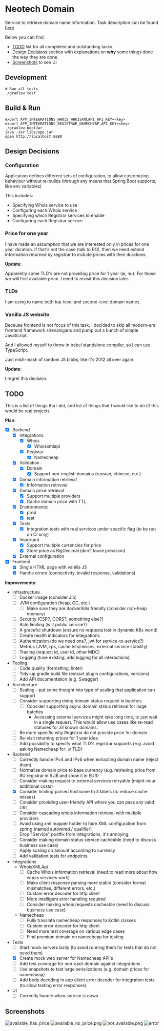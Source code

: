 # Neotech Domain

Service to retrieve domain name information.
Task description can be found [here](./TASK.md).

Below you can find:

* [TODO](#TODO) list for all completed and outstanding tasks.
* [Design Decisions](#design-decisions) section with explanations on **why** some things
  done the way they are done.
* [Screenshots](#screenshots) to see UI

## Development

```
# Run all tests
./gradlew test
```

## Build & Run

```
export APP_INTEGRATIONS_WHOIS_WHOISXMLAPI_API_KEY=<key>
export APP_INTEGRATIONS_REGISTRAR_NAMECHEAP_API_KEY=<key>
./gradlew bootJar
java -jar libs/app.jar
open http://localhost:8080
```

## Design Decisions

### Configuration

Application defines different sets of configuration, to allow customizing
behaviour without re-builds (through any means that Spring Boot supports, like env variables)

This includes:

- Specifying Whois service to use
- Configuring each Whois service
- Specifying which Registrar services to enable
- Configuring each Registrar service

### Price for one year

I have made an assumption that we are interested only in prices for one year duration.
If that's not the case (talk to PO), then we need extend information returned by registrar to include
prices with their durations.

**Update:**

Apparently some TLD's are not providing price for 1 year (ai, nu). For those we will first available price.
I need to revisit this decision later.


### TLDs

I am using to name both top-level and second-level domain names.

### Vanilla JS website

Because frontend is not focus of this task, I decided to skip all
modern-era frontend framework shenanigans and pump out a bunch of simple JavaScript.

And I allowed myself to throw in babel standalone compiler, so I can use TypeScript.

Just mish-mash of random JS blobs, like it's 2012 all over again.

**Update:**

I regret this decision.

## TODO

This is a list of things tha I did, and list of things that I would like to do (if this would be real project).

**Plan:**

* [x] Backend
  * [x] Integrations
    * [x] Whois
      * [x] Whoisxmlapi
    * [x] Registar
      * [x] Namecheap
  * [x] Validation
    * [x] Domain
      * [x] Support non-english domains (russian, chinese, etc.)
  * [x] Domain information retrieval
    * [x] Information retrieval
  * [x] Domain price retrieval
    * [x] Support multiple providers
    * [x] Cache domain price with TTL
  * [x] Environments:
    * [x] prod
    * [x] test
  * [x] Tests
    * [x] Integration tests with real services under specific flag (to be run on CI only)
  * [x] Important
    * [x] Support multiple currencies for price
    * [x] Store price as BigDecimal (don't loose precision)
  * [x] External configuration
* [x] Frontend
  * [x] Single HTML page with vanilla JS
  * [x] Handle errors (connectivity, invalid response, validations)

**Improvements:**

* Infrastructure 
  * [ ] Docker image (consider Jib)
  * [ ] JVM configuration (heap, GC, etc.)
    * [ ] Make sure they are docker/k8s friendly (consider non-heap memory)
  * [ ] Security (CSP?, CORS?, something else?)
  * [ ] Rate limiting (is it public service?)
  * [ ] A graceful shutdown (ensure no requests lost in dynamic K8s world)
  * [ ] Create health indicators for integrations
  * [ ] Authentication (do we need one?, jwt for service-to-service?)
  * [ ] Metrics (JVM, rps, cache hits/misses, external service stability)
  * [ ] Tracing (request id, user id, other MDC)
  * [ ] Logging (tune existing, add logging for all interactions)
* Tooling
  * [ ] Code quality (formatting, linter)
  * [ ] Tidy-up gradle build file (extract plugin configurations, versions)
  * [ ] Add API documentation (e.g. Swagger)
* Architecture
  * [ ] Scaling - put some thought into type of scaling that application can support
  * [ ] Consider supporting doing domain status request in batches
      * [ ] Consider supporting async domain status retrieval for large batches
        * Accessing external services might take long time, to just wait in a single request.
          This would allow use cases like re-read statuses for all known domains.
  * [ ] Be more specific why Registrar do not provide price for domain
  * [ ] Re-visit returning prices for 1 year idea
  * [ ] Add possibility to specify what TLD's registrar supports (e.g. avoid asking Namecheap for .lv TLD)
* Backend
  * [ ] Correctly handle IPv4 and IPv6 when extracting domain name (reject them)
  * [ ] Normalize domain price to base currency (e.g. retrieving price from RU registrar in RUB and show it in EUR)
  * [ ] Consider making request to external services retryable (might incur additional costs)
  * [x] Consider limiting parsed hostname to 3 labels (to reduce cache misses)
  * [ ] Consider providing user-friendly API where you can pass any valid URL
  * [ ] Consider cascading whois information retrieval with multiple providers
  * [ ] Avoid using xml mapper holder to hide XML configuration from spring (named autowired / qualifier)
  * [ ] Drop "Service" postfix from integrations, it's annoying
  * [ ] Consider making domain status service cacheable (need to discuss business use case)
  * [ ] Apply scaling on amount according to currency
  * [ ] Add validation tests for endpoints
* Integrations
  * WhoisXMLApi
    * [ ] Cache Whois information retrieval (need to read more about how whois services work)
    * [ ] Make client response parsing more stable (consider format mismatches, different errors, etc.)
    * [ ] Custom error decoder for http client
    * [ ] More intelligent error handling required
    * [ ] Consider making whois requests cacheable (need to discuss business use case)
  * Namecheap
    * [ ] Fully translate namecheap responses to Kotlin classes
    * [ ] Custom error decoder for http client
    * [ ] Need more test coverage on various edge cases
    * [ ] Find premium domain on namecheap for testing
* Tests
  * [ ] Start mock servers lazily (to avoid running them for tests that do not need them)
  * [x] Create mock web server for Namecheap API's
  * [ ] Add test coverage for non-ascii domain against integrations
  * [ ] Use snapshots to test large serializations (e.g. domain prices for namecheap)
  * [ ] Add body decoding in app client error decoder for integration tests (to allow testing error responses)
* UI
  * [ ] Correctly handle when service is down

## Screenshots

![available_has_price](./images/available_has_price.png)
![available_no_price.png](./images/available_no_price.png)
![not_available.png](./images/not_available.png)
![error](./images/error.png)
